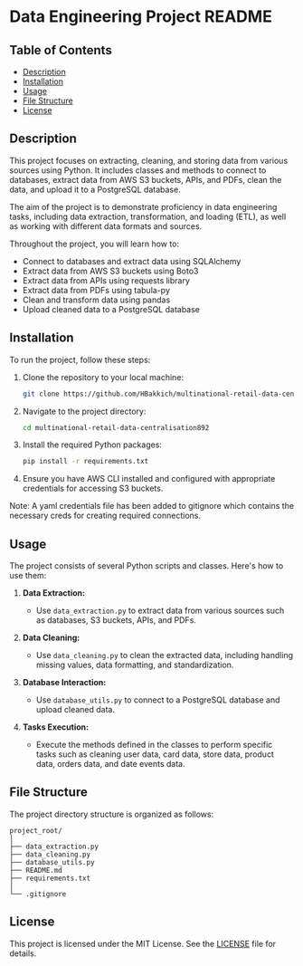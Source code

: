 # Data Engineering Project README

## Table of Contents
- [Description](#description)
- [Installation](#installation)
- [Usage](#usage)
- [File Structure](#file-structure)
- [License](#license)

## Description
This project focuses on extracting, cleaning, and storing data from various sources using Python.
  It includes classes and methods to connect to databases, extract data from AWS S3 buckets,
  APIs, and PDFs, clean the data, and upload it to a PostgreSQL database.

The aim of the project is to demonstrate proficiency in data engineering tasks, including data extraction,
  transformation, and loading (ETL), as well as working with different data formats and sources.

Throughout the project, you will learn how to:
- Connect to databases and extract data using SQLAlchemy
- Extract data from AWS S3 buckets using Boto3
- Extract data from APIs using requests library
- Extract data from PDFs using tabula-py
- Clean and transform data using pandas
- Upload cleaned data to a PostgreSQL database

## Installation
To run the project, follow these steps:

1. Clone the repository to your local machine:
   ```bash
   git clone https://github.com/HBakkich/multinational-retail-data-centralisation892.git
   ```
2. Navigate to the project directory:
   ```bash
   cd multinational-retail-data-centralisation892
   ```
3. Install the required Python packages:
   ```bash
   pip install -r requirements.txt
   ```
4. Ensure you have AWS CLI installed and configured with appropriate credentials for accessing S3 buckets.

Note: A yaml credentials file has been added to gitignore which contains the necessary creds for creating required connections.

## Usage
The project consists of several Python scripts and classes. Here's how to use them:

1. **Data Extraction:**
   - Use `data_extraction.py` to extract data from various sources such as databases, S3 buckets, APIs, and PDFs.
   
2. **Data Cleaning:**
   - Use `data_cleaning.py` to clean the extracted data, including handling missing values, data formatting, and standardization.
   
3. **Database Interaction:**
   - Use `database_utils.py` to connect to a PostgreSQL database and upload cleaned data.

4. **Tasks Execution:**
   - Execute the methods defined in the classes to perform specific tasks such as cleaning user data, card data, store data, product data, orders data, and date events data.

## File Structure
The project directory structure is organized as follows:
```
project_root/
│
├── data_extraction.py
├── data_cleaning.py
├── database_utils.py
├── README.md
├── requirements.txt
│
└── .gitignore
```

## License
This project is licensed under the MIT License. See the [LICENSE](LICENSE) file for details.
```
